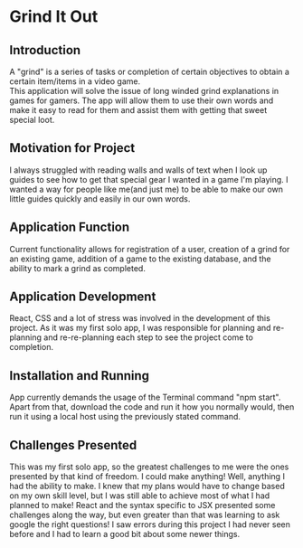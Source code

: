 # Grind It Out

## Introduction
A "grind" is a series of tasks or completion of certain objectives to obtain a certain item/items in a video game.  
This application will solve the issue of long winded grind explanations in games for gamers. 
The app will allow them to use their own words and make it easy to read for them 
and assist them with getting that sweet special loot.

## Motivation for Project
I always struggled with reading walls and walls of text when I look up guides to
see how to get that special gear I wanted in a game I'm playing. I wanted a way 
for people like me(and just me) to be able to make our own little guides quickly and easily in our own words. 

## Application Function
Current functionality allows for registration of a user, 
creation of a grind for an existing game, 
addition of a game to the existing database, 
and the ability to mark a grind as completed. 

## Application Development
React, CSS and a lot of stress was involved in the development of this project. 
As it was my first solo app, I was responsible for planning and re-planning and 
re-re-planning each step to see the project come to completion. 

## Installation and Running
App currently demands the usage of the Terminal command "npm start". 
Apart from that, download the code and run it how you normally would, 
then run it using a local host using the previously stated command.


## Challenges Presented
This was my first solo app, so the greatest challenges to me were the ones presented by that kind of freedom.
I could make anything! Well, anything I had the ability to make. 
I knew that my plans would have to change based on
my own skill level, but I was still able to achieve most of what I had planned to make! 
React and the syntax specific to JSX 
presented some challenges along the way, 
but even greater than that was learning to ask google the right questions! I saw errors
during this project I had never seen before and I had to learn a good bit about some newer things.


